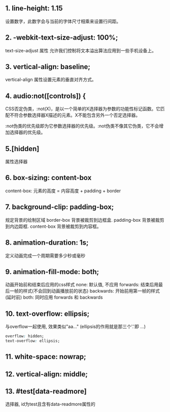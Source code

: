 ## 1. line-height: 1.15
设置数字，此数字会与当前的字体尺寸相乘来设置行间距。
## 2. -webkit-text-size-adjust: 100%;
text-size-adjust 属性 允许我们控制将文本溢出算法应用到一些手机设备上。
## 3. vertical-align: baseline;
vertical-align 属性设置元素的垂直对齐方式。
## 4. audio:not([controls]) {
CSS否定伪类，:not(X)，是以一个简单的X选择器为参数的功能性标记函数。它匹配不符合参数选择器X描述的元素。X不能包含另外一个否定选择器。

:not伪类的优先级即为它参数选择器的优先级。:not伪类不像其它伪类，它不会增加选择器的优先级。

## 5.[hidden]
属性选择器

## 6. box-sizing: content-box
content-box: 元素的高度 = 内容高度 + padding + border

## 7. background-clip: padding-box;
规定背景的绘制区域
border-box	背景被裁剪到边框盒.
padding-box	背景被裁剪到内边距框.
content-box	背景被裁剪到内容框。

## 8. animation-duration: 1s;
定义动画完成一个周期需要多少秒或毫秒

## 9. animation-fill-mode: both;
动画开始前和结束后应用的css样式
none: 默认值, 不应用
forwards: 结束后用最后一帧的样式(不会回到动画播放前的状态)
backwards: 开始前用第一帧的样式(延时前)
both: 同时应用 forwards 和 backwards

## 10. text-overflow: ellipsis;
与overflow一起使用, 效果类似"aa..." (ellipsis的作用就是那三个'.'即 ...)
```css
overflow: hidden;
text-overflow: ellipsis;
```

## 11. white-space: nowrap;
## 12. vertical-align: middle;
## 13. #test[data-readmore]
选择器, id为test且含有data-readmore属性的 